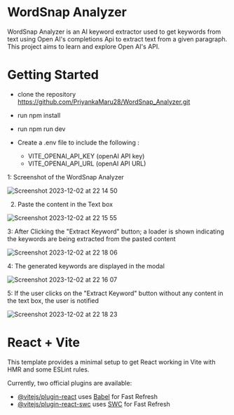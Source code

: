 # WordSnap Analyzer

WordSnap Analyzer is an AI keyword extractor used to get keywords from text using Open AI's completions Api to extract text from a given paragraph. This project aims to learn and explore Open AI's API.

# Getting Started

- clone the repository https://github.com/PriyankaMaru28/WordSnap_Analyzer.git
- run npm install
- run npm run dev

- Create a .env file to include the following :

  - VITE_OPENAI_API_KEY (openAI API key)
  - VITE_OPENAI_API_URL (openAI API URL)
  

1: Screenshot of the WordSnap Analyzer

![Screenshot 2023-12-02 at 22 14 50](https://github.com/PriyankaMaru28/WordSnap_Analyzer/assets/68162528/62ff9ced-7059-49e8-a5db-2938b32d5fd1)


2. Paste the content in the Text box

![Screenshot 2023-12-02 at 22 15 55](https://github.com/PriyankaMaru28/WordSnap_Analyzer/assets/68162528/728649e9-d516-4f0c-b7c9-cee1b4c6126a)



3: After Clicking the "Extract Keyword" button; a loader is shown indicating the keywords are being extracted from the pasted content

![Screenshot 2023-12-02 at 22 18 06](https://github.com/PriyankaMaru28/WordSnap_Analyzer/assets/68162528/afdef416-5be2-4fce-8d53-ca4becb8031a)


4: The generated keywords are displayed in the modal

![Screenshot 2023-12-02 at 22 16 07](https://github.com/PriyankaMaru28/WordSnap_Analyzer/assets/68162528/fcdcab65-9521-4723-8f6a-07f8942e395c)


5: If the user clicks on the "Extract Keyword" button without any content in the text box, the user is notified


![Screenshot 2023-12-02 at 22 18 23](https://github.com/PriyankaMaru28/WordSnap_Analyzer/assets/68162528/5573351d-d63a-4a6f-874a-b414da577b69)


# React + Vite

This template provides a minimal setup to get React working in Vite with HMR and some ESLint rules.

Currently, two official plugins are available:

- [@vitejs/plugin-react](https://github.com/vitejs/vite-plugin-react/blob/main/packages/plugin-react/README.md) uses [Babel](https://babeljs.io/) for Fast Refresh
- [@vitejs/plugin-react-swc](https://github.com/vitejs/vite-plugin-react-swc) uses [SWC](https://swc.rs/) for Fast Refresh
